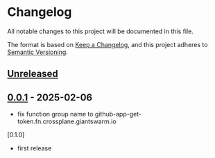 # Changelog

All notable changes to this project will be documented in this file.

The format is based on [Keep a Changelog](https://keepachangelog.com/en/1.0.0/),
and this project adheres to [Semantic Versioning](https://semver.org/spec/v2.0.0.html).

## [Unreleased]

## [0.0.1] - 2025-02-06

- fix function group name to github-app-get-token.fn.crossplane.giantswarm.io

[0.1.0]

- first release

[Unreleased]: https://github.com/giantswarm/function-github-app-get-token/compare/v0.0.1...HEAD
[0.0.1]: https://github.com/giantswarm/function-github-app-get-token/releases/tag/v0.0.1
